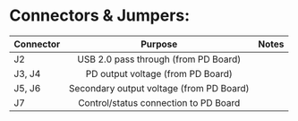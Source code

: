# Connectors & Jumpers:

| Connector | Purpose                                             | Notes                         |
| --------- |:---------------------------------------------------:| -----------------------------:|
| J2        | USB 2.0 pass through (from PD Board)                |                               |
| J3, J4    | PD output voltage (from PD Board)                   |                               |
| J5, J6    | Secondary output voltage (from PD Board)            |                               |
| J7        | Control/status connection to PD Board               |                               |
